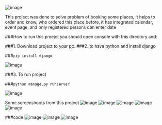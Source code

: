 ![image](https://user-images.githubusercontent.com/86559848/222453239-642f58c5-8777-4680-b34e-30e05fc1b4bb.png)

This project was done to solve problem of booking some places, it helps to order and know, who ordered this place before,
it has integrated calendar, event page, and only registered persons can enter date

###How to run this proejct you should open console with this directory and: 

###1. Download project to your pc.
###2. to have python and install django

###`pip install django`

![image](https://user-images.githubusercontent.com/86559848/222454359-0b0224bc-4257-4eec-8c6a-59d3228f2ca9.png)


###3. To run project 

###`python manage.py runserver`

![image](https://user-images.githubusercontent.com/86559848/222454437-efd5f8fc-14dd-49a9-866e-174502ac77d6.png)


Some screenshoots from this project
![image](https://user-images.githubusercontent.com/86559848/222455523-e70d86da-3b70-4731-8634-a933e62ecbff.png)
![image](https://user-images.githubusercontent.com/86559848/222455571-7a6853ce-6c2d-4797-b328-13c831d9ecc9.png)
![image](https://user-images.githubusercontent.com/86559848/222455618-8049dcfd-80df-46c5-af55-5b28a69e24fd.png)
![image](https://user-images.githubusercontent.com/86559848/222455665-9a72300f-1e34-4606-ad4c-b457aa6c199a.png)
![image](https://user-images.githubusercontent.com/86559848/222456518-19b181be-58ba-44df-a8e2-4058f20004a3.png)



###code
![image](https://user-images.githubusercontent.com/86559848/222456262-2f960602-ebe3-4884-9216-6db13b618a40.png)
![image](https://user-images.githubusercontent.com/86559848/222456438-781c8ab3-0dba-4879-8b2b-714328aa8b08.png)
![image](https://user-images.githubusercontent.com/86559848/222456545-171e2892-1c9f-4998-a214-3fd92c30960a.png)


